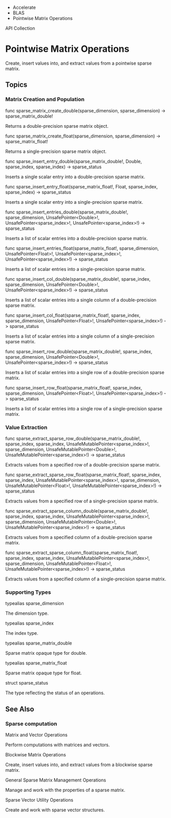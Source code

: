 

- Accelerate
- BLAS
-  Pointwise Matrix Operations 

API Collection

# Pointwise Matrix Operations

Create, insert values into, and extract values from a pointwise sparse matrix.

## Topics

### Matrix Creation and Population

func sparse_matrix_create_double(sparse_dimension, sparse_dimension) -> sparse_matrix_double!

Returns a double-precision sparse matrix object.

func sparse_matrix_create_float(sparse_dimension, sparse_dimension) -> sparse_matrix_float!

Returns a single-precision sparse matrix object.

func sparse_insert_entry_double(sparse_matrix_double!, Double, sparse_index, sparse_index) -> sparse_status

Inserts a single scalar entry into a double-precision sparse matrix.

func sparse_insert_entry_float(sparse_matrix_float!, Float, sparse_index, sparse_index) -> sparse_status

Inserts a single scalar entry into a single-precision sparse matrix.

func sparse_insert_entries_double(sparse_matrix_double!, sparse_dimension, UnsafePointer&lt;Double>!, UnsafePointer&lt;sparse_index>!, UnsafePointer&lt;sparse_index>!) -> sparse_status

Inserts a list of scalar entries into a double-precision sparse matrix.

func sparse_insert_entries_float(sparse_matrix_float!, sparse_dimension, UnsafePointer&lt;Float>!, UnsafePointer&lt;sparse_index>!, UnsafePointer&lt;sparse_index>!) -> sparse_status

Inserts a list of scalar entries into a single-precision sparse matrix.

func sparse_insert_col_double(sparse_matrix_double!, sparse_index, sparse_dimension, UnsafePointer&lt;Double>!, UnsafePointer&lt;sparse_index>!) -> sparse_status

Inserts a list of scalar entries into a single column of a double-precision sparse matrix.

func sparse_insert_col_float(sparse_matrix_float!, sparse_index, sparse_dimension, UnsafePointer&lt;Float>!, UnsafePointer&lt;sparse_index>!) -> sparse_status

Inserts a list of scalar entries into a single column of a single-precision sparse matrix.

func sparse_insert_row_double(sparse_matrix_double!, sparse_index, sparse_dimension, UnsafePointer&lt;Double>!, UnsafePointer&lt;sparse_index>!) -> sparse_status

Inserts a list of scalar entries into a single row of a double-precision sparse matrix.

func sparse_insert_row_float(sparse_matrix_float!, sparse_index, sparse_dimension, UnsafePointer&lt;Float>!, UnsafePointer&lt;sparse_index>!) -> sparse_status

Inserts a list of scalar entries into a single row of a single-precision sparse matrix.

### Value Extraction

func sparse_extract_sparse_row_double(sparse_matrix_double!, sparse_index, sparse_index, UnsafeMutablePointer&lt;sparse_index>!, sparse_dimension, UnsafeMutablePointer&lt;Double>!, UnsafeMutablePointer&lt;sparse_index>!) -> sparse_status

Extracts values from a specified row of a double-precision sparse matrix.

func sparse_extract_sparse_row_float(sparse_matrix_float!, sparse_index, sparse_index, UnsafeMutablePointer&lt;sparse_index>!, sparse_dimension, UnsafeMutablePointer&lt;Float>!, UnsafeMutablePointer&lt;sparse_index>!) -> sparse_status

Extracts values from a specified row of a single-precision sparse matrix.

func sparse_extract_sparse_column_double(sparse_matrix_double!, sparse_index, sparse_index, UnsafeMutablePointer&lt;sparse_index>!, sparse_dimension, UnsafeMutablePointer&lt;Double>!, UnsafeMutablePointer&lt;sparse_index>!) -> sparse_status

Extracts values from a specified column of a double-precision sparse matrix.

func sparse_extract_sparse_column_float(sparse_matrix_float!, sparse_index, sparse_index, UnsafeMutablePointer&lt;sparse_index>!, sparse_dimension, UnsafeMutablePointer&lt;Float>!, UnsafeMutablePointer&lt;sparse_index>!) -> sparse_status

Extracts values from a specified column of a single-precision sparse matrix.

### Supporting Types

typealias sparse_dimension

The dimension type.

typealias sparse_index

The index type.

typealias sparse_matrix_double

Sparse matrix opaque type for double.

typealias sparse_matrix_float

Sparse matrix opaque type for float.

struct sparse_status

The type reflecting the status of an operations.

## See Also

### Sparse computation

Matrix and Vector Operations

Perform computations with matrices and vectors.

Blockwise Matrix Operations

Create, insert values into, and extract values from a blockwise sparse matrix.

General Sparse Matrix Management Operations

Manage and work with the properties of a sparse matrix.

Sparse Vector Utility Operations

Create and work with sparse vector structures.

